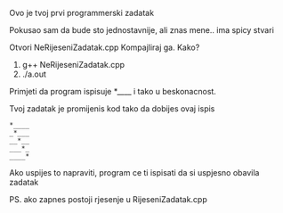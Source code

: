 Ovo je tvoj prvi programmerski zadatak

Pokusao sam da bude sto jednostavnije, ali znas mene..
ima spicy stvari

Otvori NeRijeseniZadatak.cpp
Kompajliraj ga.
Kako?
1. g++ NeRijeseniZadatak.cpp
2. ./a.out

Primjeti da program ispisuje
*____
i tako u beskonacnost.

Tvoj zadatak je promijenis kod tako da dobijes ovaj ispis

    *____
    _*___
    __*__
    ___*_
    ____*

Ako uspijes to napraviti, program ce ti ispisati da si uspjesno obavila zadatak

PS. ako zapnes postoji rjesenje u RijeseniZadatak.cpp
